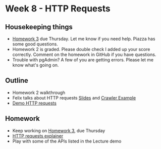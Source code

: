 # Week 8 - HTTP Requests

## Housekeeping things

* [Homework 3](https://canvas.upenn.edu/courses/1533813/assignments/8421896?module_item_id=19270424) due Thursday. Let me know if you need help. Piazza has some good questions.
* Homework 2 is graded. Please double check I added up your score correctly. Comment on the homework in GitHub if you have questions.
* Trouble with pgAdmin? A few of you are getting errors. Please let me know what's going on.

## Outline

* Homework 2 walkthrough 
* Felix talks about HTTP requests [Slides](https://drive.google.com/file/d/1Cgoinn4Efyw_8vUiEqc39XEAf5WsP12z/view?usp=sharing) 
   and [Crawler Example](Crawler_Example.ipynb)
* [Demo HTTP requests](Lecture.ipynb)


## Homework

* Keep working on [Homework 3](https://canvas.upenn.edu/courses/1533813/assignments/8421896), due Thursday
* [HTTP requests explainer](https://lyzidiamond.com/explains/how-the-internet-works)
* Play with some of the APIs listed in the Lecture demo
